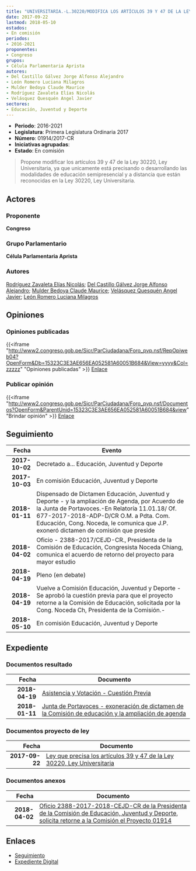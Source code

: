 ```yaml
---
title: "UNIVERSITARIA.-L.30220/MODIFICA LOS ARTÍCULOS 39 Y 47 DE LA LEY..."
date: 2017-09-22
lastmod: 2018-05-10
estados:
- En comisión
periodos:
- 2016-2021
proponentes:
- Congreso
grupos:
- Célula Parlamentaria Aprista
autores:
- Del Castillo Gálvez Jorge Alfonso Alejandro
- León Romero Luciana Milagros
- Mulder Bedoya Claude Maurice
- Rodríguez Zavaleta Elías Nicolás
- Velásquez Quesquén Angel Javier
sectores:
- Educación, Juventud y Deporte
---
```

- **Periodo**: 2016-2021
- **Legislatura**: Primera Legislatura Ordinaria 2017
- **Número**: 01914/2017-CR
- **Iniciativas agrupadas**: 
- **Estado**: En comisión

> Propone modificar los artículos 39 y 47 de la Ley 30220, Ley Universitaria, ya que unicamente está precisando o desarrollando las modalidades de educación semipresencial y a distancia que están reconocidas en la Ley 30220, Ley Universitaria.


## Actores

### Proponente

**Congreso**

### Grupo Parlamentario

**Célula Parlamentaria Aprista**

### Autores

[Rodríguez Zavaleta Elías Nicolás](mailto:mailto:erodriguez@congreso.gob.pe); [Del Castillo Gálvez Jorge Alfonso Alejandro](mailto:mailto:jdelcastillo@congreso.gob.pe); [Mulder Bedoya Claude Maurice](mailto:mailto:mmulder@congreso.gob.pe); [Velásquez Quesquén Angel Javier](mailto:mailto:jvelasquezq@congreso.gob.pe); [León Romero Luciana Milagros](mailto:mailto:lleon@congreso.gob.pe)

## Opiniones

### Opiniones publicadas

{{<iframe "http://www2.congreso.gob.pe/Sicr/ParCiudadana/Foro_pvp.nsf/RepOpiweb04?OpenForm&Db=15323C3E3AE656EA052581A60051B684&View=yyyy&Col=zzzzz" "Opiniones publicadas" >}}
[Enlace](http://www2.congreso.gob.pe/Sicr/ParCiudadana/Foro_pvp.nsf/RepOpiweb04?OpenForm&Db=15323C3E3AE656EA052581A60051B684&View=yyyy&Col=zzzzz)

### Publicar opinión

{{<iframe "http://www2.congreso.gob.pe/Sicr/ParCiudadana/Foro_pvp.nsf/Documentos?OpenForm&ParentUnid=15323C3E3AE656EA052581A60051B684&view" "Brindar opinión" >}}
[Enlace](http://www2.congreso.gob.pe/Sicr/ParCiudadana/Foro_pvp.nsf/Documentos?OpenForm&ParentUnid=15323C3E3AE656EA052581A60051B684&view)


## Seguimiento

| Fecha | Evento |
|------:|--------|
| **2017-10-02** | Decretado a... Educación, Juventud y Deporte |
| **2017-10-03** | En comisión Educación, Juventud y Deporte |
| **2018-01-11** | Dispensado de Dictamen Educación, Juventud y Deporte - y la ampliación de Agenda, por Acuerdo de la Junta de Portavoces.-En Relatoría 11.01.18/ Of. 677-2017-2018-ADP-D/CR O.M. a Pdta. Com. Educación, Cong. Noceda, le comunica que J.P. exoneró dictamen de comisión que preside |
| **2018-04-02** | Oficio - 2388-2017/CEJD-CR., Presidenta de la Comisión de Educación, Congresista Noceda Chiang, comunica el acuerdo de retorno del proyecto para mayor estudio |
| **2018-04-19** | Pleno (en debate) |
| **2018-04-19** | Vuelve a Comisión Educación, Juventud y Deporte - Se aprobó la cuestión previa para que el proyecto retorne a la Comisión de Educación, solicitada por la Cong. Noceda Ch, Presidenta de la Comisión.- |
| **2018-05-10** | En comisión Educación, Juventud y Deporte |

## Expediente

### Documentos resultado

| Fecha | Documento |
|------:|-----------|
| **2018-04-19** | [Asistencia y Votación - Cuestión Previa](http://www.leyes.congreso.gob.pe/Documentos/2016_2021/Asistencia_y_Votacion/Proyectos_de_Ley/AVCP0191420180419..pdf) |
| **2018-01-11** | [Junta de Portavoces - exoneración de dictamen de la Comisión de educación y la ampliación de agenda](http://www.leyes.congreso.gob.pe/Documentos/2016_2021/Acuerdos/Junta_Portavoces/AJP019142018011.pdf) |

### Documentos proyecto de ley

| Fecha | Documento |
|------:|-----------|
| **2017-09-22** | [Ley que precisa los artículos 39 y 47 de la Ley 30220, Ley Universitaria](http://www.leyes.congreso.gob.pe/Documentos/2016_2021/Proyectos_de_Ley_y_de_Resoluciones_Legislativas/PL0191420170922.pdf) |

### Documentos anexos

| Fecha | Documento |
|------:|-----------|
| **2018-04-02** | [Oficio 2388-2017-2018-CEJD-CR de la Presidenta de la Comisión de Educación, Juventud y Deporte, solicita retorne a la Comisión el Proyecto 01914](http://www.leyes.congreso.gob.pe/Documentos/2016_2021/Oficios/Congresistas/OFICIO-2388-2017-2018-CEJD-CR.pdf) |

## Enlaces

- [Seguimiento](http://www2.congreso.gob.pe/Sicr/TraDocEstProc/CLProLey2016.nsf/f7fff46988ca05b1052578e100829cc7/7e5ae0c3f4c4d7a6052581a60052b7cf?OpenDocument)
- [Expediente Digital](http://www2.congreso.gob.pe/Sicr/TraDocEstProc/Expvirt_2011.nsf/visbusqptramdoc1621/01914?opendocument)

